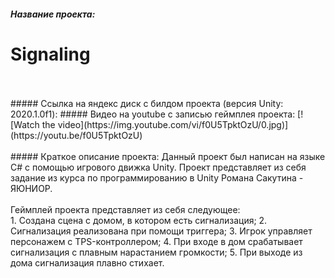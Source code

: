 ##### Название проекта: 
# Signaling
<br/>
<br/>
##### Ссылка на яндекс диск с билдом проекта (версия Unity: 2020.1.0f1):
<https://disk.yandex.ru/d/5QjSlrZX4b-0SQ>
##### Видео на youtube с записью геймплея проекта: 
[![Watch the video](https://img.youtube.com/vi/f0U5TpktOzU/0.jpg)](https://youtu.be/f0U5TpktOzU)
<br/>
<br/>
##### Краткое описание проекта:
Данный проект был написан на языке C# с помощью игрового движка Unity. 
Проект представляет из себя задание из курса по программированию в Unity Романа Сакутина - ЯЮНИОР.
<br/>
<br/>
Геймплей проекта представляет из себя следующее:
<br/>
1. Создана сцена с домом, в котором есть сигнализация;
2. Сигнализация реализована при помощи триггера;
3. Игрок управляет персонажем с TPS-контроллером;
4. При входе в дом срабатывает сигнализация с плавным нарастанием громкости;
5. При выходе из дома сигнализация плавно стихает.
<br/>